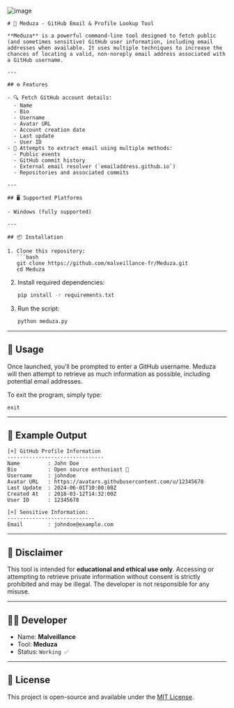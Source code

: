 ![image](https://github.com/user-attachments/assets/7fd38170-ea2d-4854-a36a-bf93ddda52c8)


```
# 🪼 Meduza - GitHub Email & Profile Lookup Tool

**Meduza** is a powerful command-line tool designed to fetch public (and sometimes sensitive) GitHub user information, including email addresses when available. It uses multiple techniques to increase the chances of locating a valid, non-noreply email address associated with a GitHub username.

---

## ⚙️ Features

- 🔍 Fetch GitHub account details:
  - Name
  - Bio
  - Username
  - Avatar URL
  - Account creation date
  - Last update
  - User ID
- 📧 Attempts to extract email using multiple methods:
  - Public events
  - GitHub commit history
  - External email resolver (`emailaddress.github.io`)
  - Repositories and associated commits

---

## 🖥️ Supported Platforms

- Windows (fully supported)

---

## 📦 Installation

1. Clone this repository:
   ```bash
   git clone https://github.com/malveillance-fr/Meduza.git
   cd Meduza
   ```

2. Install required dependencies:
   ```bash
   pip install -r requirements.txt
   ```

3. Run the script:
   ```bash
   python meduza.py
   ```

---

## 🧠 Usage

Once launched, you’ll be prompted to enter a GitHub username. Meduza will then attempt to retrieve as much information as possible, including potential email addresses.

To exit the program, simply type:
```
exit
```

---

## 📜 Example Output

```
[+] GitHub Profile Information
-------------------------------
Name         : John Doe
Bio          : Open source enthusiast 🚀
Username     : johndoe
Avatar URL   : https://avatars.githubusercontent.com/u/12345678
Last Update  : 2024-06-01T10:00:00Z
Created At   : 2018-03-12T14:32:00Z
User ID      : 12345678

[+] Sensitive Information:
----------------------------
Email        : johndoe@example.com
```

---

## 🛑 Disclaimer

This tool is intended for **educational and ethical use only**. Accessing or attempting to retrieve private information without consent is strictly prohibited and may be illegal. The developer is not responsible for any misuse.

---

## 👨‍💻 Developer

- Name: **Malveillance**
- Tool: **Meduza**
- Status: `Working ✅`

---

## 📌 License

This project is open-source and available under the [MIT License](LICENSE).
